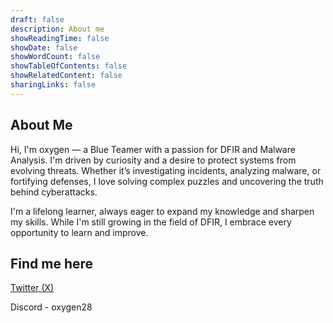 ```yaml
---
draft: false
description: About me
showReadingTime: false
showDate: false
showWordCount: false
showTableOfContents: false
showRelatedContent: false
sharingLinks: false
---
```


## About Me
Hi, I'm oxygen — a Blue Teamer with a passion for DFIR and Malware Analysis. I'm driven by curiosity and a desire to protect systems from evolving threats. Whether it’s investigating incidents, analyzing malware, or fortifying defenses, I love solving complex puzzles and uncovering the truth behind cyberattacks.

I'm a lifelong learner, always eager to expand my knowledge and sharpen my skills. While I'm still growing in the field of DFIR, I embrace every opportunity to learn and improve.

## Find me here
[Twitter (X)](https://x.com/greybiu)

Discord - oxygen28